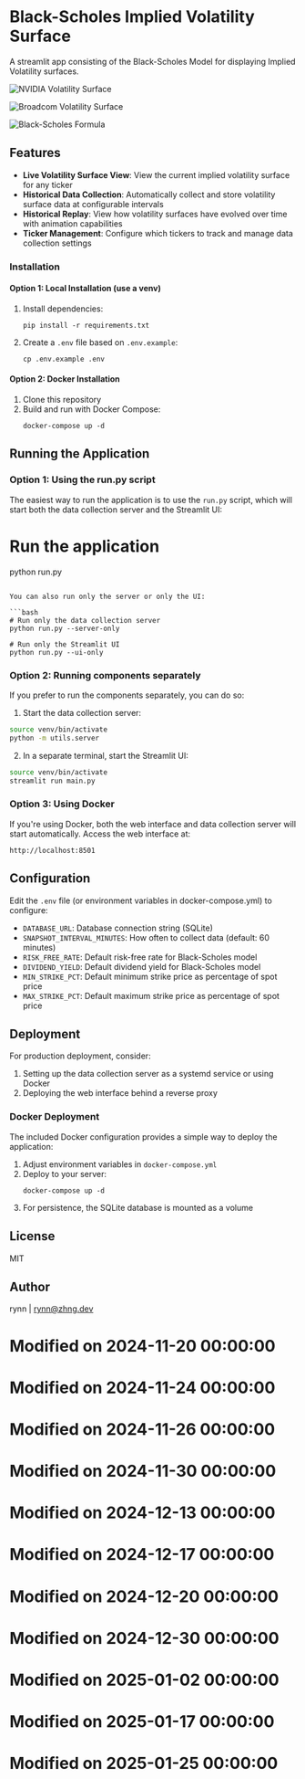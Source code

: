 # Black-Scholes Implied Volatility Surface 
A streamlit app consisting of the Black-Scholes Model for displaying Implied Volatility surfaces. 

![NVIDIA Volatility Surface](img/NVDA.png)

![Broadcom Volatility Surface](img/AVGO.png)

![Black-Scholes Formula](img/formula.png)

## Features

- **Live Volatility Surface View**: View the current implied volatility surface for any ticker
- **Historical Data Collection**: Automatically collect and store volatility surface data at configurable intervals
- **Historical Replay**: View how volatility surfaces have evolved over time with animation capabilities
- **Ticker Management**: Configure which tickers to track and manage data collection settings


### Installation

#### Option 1: Local Installation (use a venv)

1. Install dependencies:
   ```
   pip install -r requirements.txt
   ```
2. Create a `.env` file based on `.env.example`:
   ```
   cp .env.example .env
   ```

#### Option 2: Docker Installation

1. Clone this repository
2. Build and run with Docker Compose:
   ```
   docker-compose up -d
   ```

## Running the Application

### Option 1: Using the run.py script 

The easiest way to run the application is to use the `run.py` script, which will start both the data collection server and the Streamlit UI:

# Run the application
python run.py
```

You can also run only the server or only the UI:

```bash
# Run only the data collection server
python run.py --server-only

# Run only the Streamlit UI
python run.py --ui-only
```

### Option 2: Running components separately

If you prefer to run the components separately, you can do so:

1. Start the data collection server:
```bash
source venv/bin/activate
python -m utils.server
```

2. In a separate terminal, start the Streamlit UI:
```bash
source venv/bin/activate
streamlit run main.py
```

### Option 3: Using Docker

If you're using Docker, both the web interface and data collection server will start automatically. Access the web interface at:

```
http://localhost:8501
```

## Configuration

Edit the `.env` file (or environment variables in docker-compose.yml) to configure:

- `DATABASE_URL`: Database connection string (SQLite)
- `SNAPSHOT_INTERVAL_MINUTES`: How often to collect data (default: 60 minutes)
- `RISK_FREE_RATE`: Default risk-free rate for Black-Scholes model
- `DIVIDEND_YIELD`: Default dividend yield for Black-Scholes model
- `MIN_STRIKE_PCT`: Default minimum strike price as percentage of spot price
- `MAX_STRIKE_PCT`: Default maximum strike price as percentage of spot price


## Deployment

For production deployment, consider:

1. Setting up the data collection server as a systemd service or using Docker
2. Deploying the web interface behind a reverse proxy

### Docker Deployment

The included Docker configuration provides a simple way to deploy the application:

1. Adjust environment variables in `docker-compose.yml`
2. Deploy to your server:
   ```
   docker-compose up -d
   ```
3. For persistence, the SQLite database is mounted as a volume

## License

MIT

## Author

rynn | rynn@zhng.dev 
# Modified on 2024-11-20 00:00:00

# Modified on 2024-11-24 00:00:00

# Modified on 2024-11-26 00:00:00

# Modified on 2024-11-30 00:00:00

# Modified on 2024-12-13 00:00:00

# Modified on 2024-12-17 00:00:00

# Modified on 2024-12-20 00:00:00

# Modified on 2024-12-30 00:00:00

# Modified on 2025-01-02 00:00:00

# Modified on 2025-01-17 00:00:00

# Modified on 2025-01-25 00:00:00
